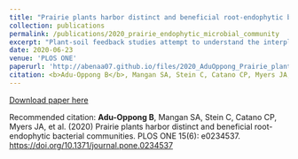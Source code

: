 ```yaml
---
title: "Prairie plants harbor distinct and beneficial root-endophytic bacterial communities"
collection: publications
permalink: /publications/2020_prairie_endophytic_microbial_community
excerpt: "Plant-soil feedback studies attempt to understand the interplay between composition of plant and soil microbial communities. A growing body of literature suggests that plant species can coexist when they interact with a subset of the soil microbial community that impacts plant performance. Most studies focus on the microbial community in the soil rhizosphere; therefore, the degree to which the bacterial community within plant roots (root-endophytic compartment) influences plant-microbe interactions remains relatively unknown. To determine if there is an interaction between conspecific vs heterospecific soil microbes and plant performance, we sequenced root-endophytic bacterial communities of five tallgrass-prairie plant species, each reciprocally grown with soil microbes from each hosts’ soil rhizosphere. We found evidence of plant-soil feedbacks for some pairs of plant hosts; however, the strength and direction of feedbacks varied substantially across plant species pairs–from positive to negative feedbacks. Additionally, each plant species harbored a unique subset of root-endophytic bacteria. Conspecifics that hosted similar bacterial communities were more similar in biomass than individuals that hosted different bacterial communities, suggesting an important functional link between root-endophytic bacterial community composition and plant fitness. Our findings suggest a connection between an understudied component of the root-endophytic microbiome and plant performance, which may have important implications in understanding plant community composition and coexistence."
date: 2020-06-23
venue: 'PLOS ONE'
paperurl: 'http://abenaa07.github.io/files/2020_AduOppong_Prairie_plants_harbor_distinct_and_beneficial_bacterial_communities.pdf'
citation: <b>Adu-Oppong B</b>, Mangan SA, Stein C, Catano CP, Myers JA, et al. (2020) Prairie plants harbor distinct and beneficial root-endophytic bacterial communities.
---
```


[Download paper here](http://abenaa07.github.io/files/2020_AduOppong_Prairie_plants_harbor_distinct_and_beneficial_bacterial_communities.pdf)

Recommended citation: <b>Adu-Oppong B</b>, Mangan SA, Stein C, Catano CP, Myers JA, et al. (2020) Prairie plants harbor distinct and beneficial root-endophytic bacterial communities. PLOS ONE 15(6): e0234537. https://doi.org/10.1371/journal.pone.0234537
